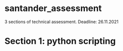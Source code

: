 # santander_assessment
3 sections of technical assessment. Deadline: 26.11.2021
# Section 1: python scripting

